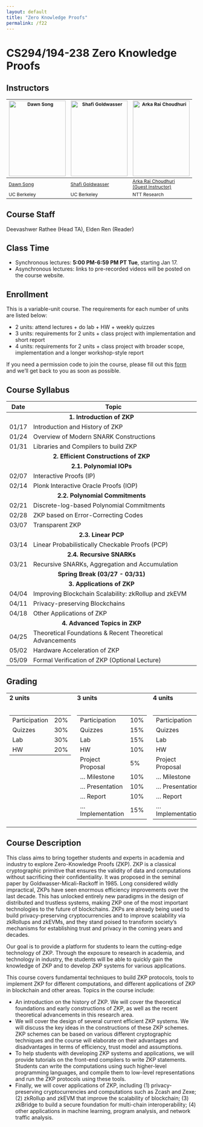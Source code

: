 ```yaml
---
layout: default
title: "Zero Knowledge Proofs"
permalink: /f22
---
```


# CS294/194-238 Zero Knowledge Proofs

<!-- - Zoom link (TBD) -->
<!-- - To sign up for the course, please fill in this [form](https://docs.google.com/forms/d/e/1FAIpQLSepJTYKc9iJycBsnywFCo9PLIq1SjbSsWIBlqfWAZGPXHrk3Q/viewform). -->

## Instructors

<table style="table-layout: fixed; font-size: 88%; align: middle;">
  <thead>
    <tr>
      <th style="width: 33%;"><img style="object-fit:cover" width=150 height=200 src="{{site.baseurl}}/assets/dawn-berkeley.jpg" alt="Dawn Song"></th>
      <th style="width: 33%;"><img style="object-fit:cover" width=150 height=200 src="{{site.baseurl}}/assets/goldwasser.jpeg" alt="Shafi Goldwasser"></th>
      <th style="width: 33%;"><img style="object-fit:cover" width=150 height=200 src="{{site.baseurl}}/assets/arka.jpeg" alt="Arka Rai Choudhuri"></th>
    </tr>
  </thead>
  <tbody>
    <tr>
      <td><a href="https://people.eecs.berkeley.edu/~dawnsong/">Dawn Song</a></td>
      <td><a href="https://www2.eecs.berkeley.edu/Faculty/Homepages/goldwasser.html/">Shafi Goldwasser</a></td>
      <td><a href="https://arka19.github.io/">Arka Rai Choudhuri<br> (Guest Instructor)</a></td>
    </tr>
    <tr>
      <td>UC Berkeley</td>
      <td>UC Berkeley</td>
      <td>NTT Research</td>
    </tr>
  </tbody>
</table>

## Course Staff
Deevashwer Rathee (Head TA), Elden Ren (Reader)

## Class Time
* Synchronous lectures: **5:00 PM-6:59 PM PT Tue**, starting Jan 17.  
* Asynchronous lectures: links to pre-recorded videos will be posted on the course website.

## Enrollment
This is a variable-unit course. The requirements for each number of units are listed below:

* 2 units: attend lectures + do lab + HW + weekly quizzes
* 3 units: requirements for 2 units + class project with implementation and short report
* 4 units: requirements for 2 units + class project with broader scope, implementation and a longer workshop-style report

If you need a permission code to join the course, please fill out this [form](https://forms.gle/c9o5Fz9inJjPfzJy8) and we’ll get back to you as soon as possible.

## Course Syllabus

<table>
<thead>
<tr>
<th>Date</th>
<th>Topic</th>
</tr>
</thead>
<tbody>
<tr> <td colspan=2 align=center> <b>1. Introduction of ZKP</b> </td> </tr>
<tr>
<td>01/17</td>
<td>Introduction and History of ZKP</td>
</tr>
<tr>
<td>01/24</td>
<td>Overview of Modern SNARK Constructions</td>
</tr>
<tr>
<td>01/31</td>
<td>Libraries and Compilers to build ZKP</td>
</tr>
<tr> <td colspan=2 align=center> <b>2. Efficient Constructions of ZKP</b> </td> </tr>
<tr> <td colspan=2 align=center> <font size="-0.5" style="font-weight: bolder">2.1. Polynomial IOPs</font> </td> </tr>
<tr>
<td>02/07</td>
<td>Interactive Proofs (IP)</td>
</tr>
<tr>
<td>02/14</td>
<td>Plonk Interactive Oracle Proofs (IOP)</td>
</tr>
<tr> <td colspan=2 align=center> <font size="-0.5" style="font-weight: bolder">2.2. Polynomial Commitments</font> </td> </tr>
<tr>
<td>02/21</td>
<td>Discrete-log-based Polynomial Commitments</td>
</tr>
<tr>
<td>02/28</td>
<td>ZKP based on Error-Correcting Codes</td>
</tr>
<tr>
<td>03/07</td>
<td>Transparent ZKP</td>
</tr>
<tr> <td colspan=2 align=center> <font size="-0.5" style="font-weight: bolder">2.3. Linear PCP</font> </td> </tr>
<tr>
<td>03/14</td>
<td>Linear Probabilistically Checkable Proofs (PCP)</td>
</tr>
<tr> <td colspan=2 align=center> <font size="-0.5" style="font-weight: bolder">2.4. Recursive SNARKs</font> </td> </tr>
<tr>
<td>03/21</td>
<td>Recursive SNARKs, Aggregation and Accumulation</td>
</tr>
<tr> <td colspan=2 align=center> <font size="-0.5" style="font-weight: bolder">Spring Break (03/27 - 03/31)</font> </td> </tr>
<!-- <tr>
<td>03/28</td>
<td>No Class (Spring Break)</td>
</tr> -->
<tr> <td colspan=2 align=center> <b>3. Applications of ZKP</b> </td> </tr>
<tr>
<td>04/04</td>
<td>Improving Blockchain Scalability: zkRollup and zkEVM</td>
</tr>
<tr>
<td>04/11</td>
<td>Privacy-preserving Blockchains</td>
</tr>
<tr>
<td>04/18</td>
<td>Other Applications of ZKP</td>
</tr>
<tr> <td colspan=2 align=center> <b>4. Advanced Topics in ZKP</b> </td> </tr>
<tr>
<td>04/25</td>
<td>Theoretical Foundations &amp; Recent Theoretical Advancements</td>
</tr>
<tr>
<td>05/02</td>
<td>Hardware Acceleration of ZKP</td>
</tr>
<tr>
<td>05/09</td>
<td>Formal Verification of ZKP (Optional Lecture)</td>
</tr>
</tbody>
</table>



## Grading

<table class="center">
  <tr>
    <td style="vertical-align: top">
      <b>2 units</b><br><br>
      <table>
        <tr><td>Participation</td><td>20%</td></tr>
        <tr><td>Quizzes</td><td>30%</td></tr>
        <tr><td>Lab</td><td>30%</td></tr>
        <tr><td>HW</td><td>20%</td></tr>
      </table>
    </td>
    <td style="vertical-align: top">
      <b>3 units</b><br><br>
      <table>
        <tr><td>Participation</td><td>10%</td></tr>
        <tr><td>Quizzes</td><td>15%</td></tr>
        <tr><td>Lab</td><td>15%</td></tr>
        <tr><td>HW</td><td>10%</td></tr>
        <tr><td>Project Proposal</td><td>5%</td></tr>
        <tr><td>… Milestone</td><td>10%</td></tr>
        <tr><td>… Presentation</td><td>10%</td></tr>
        <tr><td>… Report</td><td>10%</td></tr>
        <tr><td>… Implementation</td><td>15%</td></tr>
      </table>
    </td>
    <td style="vertical-align: top">
      <b>4 units</b><br><br>
      <table>
        <tr><td>Participation</td><td>10%</td></tr>
        <tr><td>Quizzes</td><td>10%</td></tr>
        <tr><td>Lab</td><td>10%</td></tr>
        <tr><td>HW</td><td>10%</td></tr>
        <tr><td>Project Proposal</td><td>5%</td></tr>
        <tr><td>… Milestone</td><td>10%</td></tr>
        <tr><td>… Presentation</td><td>10%</td></tr>
        <tr><td>… Report</td><td>15%</td></tr>
        <tr><td>… Implementation</td><td>20%</td></tr>
      </table>
    </td>
  </tr>
</table>

## Course Description
This class aims to bring together students and experts in academia and industry to explore Zero-Knowledge Proofs (ZKP). ZKP is a classical cryptographic primitive that ensures the validity of data and computations without sacrificing their confidentiality. It was proposed in the seminal paper by Goldwasser-Micali-Rackoff in 1985. Long considered wildly impractical, ZKPs have seen enormous efficiency improvements over the last decade. This has unlocked entirely new paradigms in the design of distributed and trustless systems, making ZKP one of the most important technologies to the future of blockchains. ZKPs are already being used to build privacy-preserving cryptocurrencies and to improve scalability via zkRollups and zkEVMs, and they stand poised to transform society’s mechanisms for establishing trust and privacy in the coming years and decades.

Our goal is to provide a platform for students to learn the cutting-edge technology of ZKP. Through the exposure to research in academia, and technology in industry, the students will be able to quickly gain the knowledge of ZKP and to develop ZKP systems for various applications.  

This course covers fundamental techniques to build ZKP protocols, tools to implement ZKP for different computations, and different applications of ZKP in blockchain and other areas.  Topics in the course include:
- An introduction on the history of ZKP. We will cover the theoretical foundations and early constructions of ZKP, as well as the recent theoretical advancements in this research area.
- We will cover the design of several current efficient ZKP systems. We will discuss the key ideas in the constructions of these ZKP schemes. ZKP schemes can be based on various different cryptographic techniques and the course will elaborate on their advantages and disadvantages in terms of efficiency, trust model and assumptions. 
- To help students with developing ZKP systems and applications, we will provide tutorials on the front-end compilers to write ZKP statements. Students can write the computations using such higher-level programming languages, and compile them to low-level representations and run the ZKP protocols using these tools.
- Finally, we will cover applications of ZKP, including (1) privacy-preserving cryptocurrencies and computations such as Zcash and Zexe; (2) zkRollup and zkEVM that improve the scalability of blockchain; (3) zkBridge to build a secure foundation for multi-chain interoperability; (4) other applications in machine learning, program analysis, and network traffic analysis.

<!-- ## Assignment Timeline

TBD

### Participation

TBD -->
